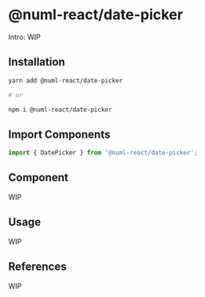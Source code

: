 # @numl-react/date-picker

Intro: WIP

## Installation

```sh
yarn add @numl-react/date-picker

# or

npm i @numl-react/date-picker
```

## Import Components

```jsx
import { DatePicker } from '@numl-react/date-picker';
```

## Component

WIP

## Usage

WIP

## References

WIP
